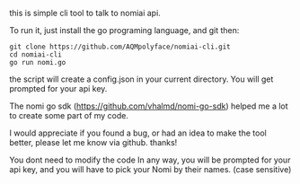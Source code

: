 this is simple cli tool to talk to nomiai api.

To run it, just install the go programing language, and git then:

````
git clone https://github.com/AQMpolyface/nomiai-cli.git
cd nomiai-cli
go run nomi.go
````

the script will create a config.json in your current directory.
You will get prompted for your api key.

The nomi go sdk (https://github.com/vhalmd/nomi-go-sdk) helped me a lot to create some part of my code.

I would appreciate if you found a bug, or had an idea to make the tool better, please let me know via github. thanks!

You dont need to modify the code In any way, you will be prompted for your api key, and you will have to pick your Nomi by their names. (case sensitive)
